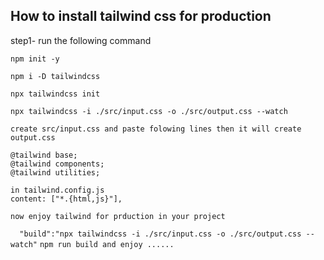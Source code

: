 ## How to install tailwind css for production

step1- run the following command

``` npm init -y  ```

```npm i -D tailwindcss ```

```npx tailwindcss init ```

```npx tailwindcss -i ./src/input.css -o ./src/output.css --watch```

```create src/input.css and paste folowing lines then it will create output.css```

```
@tailwind base;
@tailwind components;
@tailwind utilities;
```

```
in tailwind.config.js
content: ["*.{html,js}"],
```

```now enjoy tailwind for prduction in your project```

```  "build":"npx tailwindcss -i ./src/input.css -o ./src/output.css --watch"```
```npm run build and enjoy ......```
